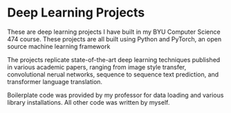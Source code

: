# Deep Learning Projects
These are deep learning projects I have built in my BYU Computer Science 474 course. These projects are all built using Python and PyTorch, an open source machine learning framework

The projects replicate state-of-the-art deep learning techniques published in various academic papers, ranging from image style transfer, convolutional nerual networks, sequence to sequence text prediction, and transformer language translation.

Boilerplate code was provided by my professor for data loading and various library installations. All other code was written by myself.


